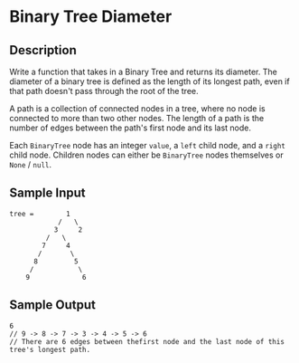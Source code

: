 # Binary Tree Diameter

## Description
Write a function that takes in a Binary Tree and returns its diameter. The diameter of a binary tree is defined as the length of its longest path, even if that path doesn't pass through the root of the tree.

A path is a collection of connected nodes in a tree, where no node is connected to more than two other nodes. The length of a path is the number of edges between the path's first node and its last node.

Each `BinaryTree` node has an integer `value`, a `left` child node, and a `right` child node. Children nodes can either be `BinaryTree` nodes themselves or `None` / `null`.

## Sample Input
```
tree =        1
            /   \
           3     2
         /   \ 
        7     4
       /       \
      8         5
     /           \
    9             6
```

## Sample Output
```
6 
// 9 -> 8 -> 7 -> 3 -> 4 -> 5 -> 6
// There are 6 edges between thefirst node and the last node of this tree's longest path.
```
